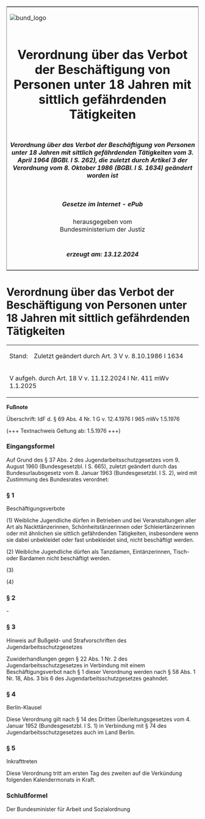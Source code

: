 <span id="DECKBLATT.html"></span>

<table border="0" frame="border" width="100%">

<tr valign="top">

<td align="left">

![bund\_logo](BfJ_2021_Web_de_de.gif)

</td>

<td align="right">

 

</td>

</tr>

<tr align="center" valign="middle">

<td colspan="2">

# Verordnung über das Verbot der Beschäftigung von Personen unter 18 Jahren mit sittlich gefährdenden Tätigkeiten

</td>

</tr>

<tr align="center" valign="middle">

<td colspan="2">

##### Verordnung über das Verbot der Beschäftigung von Personen unter 18 Jahren mit sittlich gefährdenden Tätigkeiten vom 3. April 1964 (BGBl. I S. 262), die zuletzt durch Artikel 3 der Verordnung vom 8. Oktober 1986 (BGBl. I S. 1634) geändert worden ist

</td>

</tr>

<tr align="center" valign="middle">

<td colspan="2">

  
  

##### Gesetze im Internet - ePub  
  
herausgegeben vom  
Bundesministerium der Justiz

</td>

</tr>

<tr align="center" valign="bottom">

<td colspan="2">

  
  

##### erzeugt am: 13.12.2024

</td>

</tr>

</table>

<span id="BJNR002620964.html"></span>

# Verordnung über das Verbot der Beschäftigung von Personen unter 18 Jahren mit sittlich gefährdenden Tätigkeiten

<div>

<div class="jnhtml">

<table width="100%">

<colgroup>

<col width="10%">

</col>

<col width="90%">

</col>

</colgroup>

<tr>

<td>

Stand:

</div>

</div>

</td>

<td>

Zuletzt geändert durch Art. 3 V v. 8.10.1986 I 1634

</td>

</tr>

<tr>

<td class="StandkommentarAufh" colspan="2">

V aufgeh. durch Art. 18 V v. 11.12.2024 I Nr. 411 mWv 1.1.2025

</td>

</tr>

</table>

</div>

</div>

<div>

  
**Fußnote**

<div class="jnhtml">

<div>

<div class="jurAbsatz">

Überschrift: IdF d. § 69 Abs. 4 Nr. 1 G v. 12.4.1976 I 965 mWv 1.5.1976

</div>

<div class="jurAbsatz">

  
(+++ Textnachweis Geltung ab: 1.5.1976 +++)

</div>

</div>

</div>

</div>

<span id="BJNR002620964BJNE000100317.html"></span>

### Eingangsformel  

<div>

<div class="jnhtml">

<div>

<div class="jurAbsatz">

Auf Grund des § 37 Abs. 2 des Jugendarbeitsschutzgesetzes vom 9. August
1960 (Bundesgesetzbl. I S. 665), zuletzt geändert durch das
Bundesurlaubsgesetz vom 8. Januar 1963 (Bundesgesetzbl. I S. 2), wird
mit Zustimmung des Bundesrates verordnet:

</div>

</div>

</div>

</div>

<span id="BJNR002620964BJNE000201309.html"></span>

### § 1  
Beschäftigungsverbote

<div>

<div class="jnhtml">

<div>

<div class="jurAbsatz">

(1) Weibliche Jugendliche dürfen in Betrieben und bei Veranstaltungen
aller Art als Nackttänzerinnen, Schönheitstänzerinnen oder
Schleiertänzerinnen oder mit ähnlichen sie sittlich gefährdenden
Tätigkeiten, insbesondere wenn sie dabei unbekleidet oder fast
unbekleidet sind, nicht beschäftigt werden.

</div>

<div class="jurAbsatz">

(2) Weibliche Jugendliche dürfen als Tanzdamen, Eintänzerinnen, Tisch-
oder Bardamen nicht beschäftigt werden.

</div>

<div class="jurAbsatz">

(3)

</div>

<div class="jurAbsatz">

(4)

</div>

</div>

</div>

</div>

<span id="BJNR002620964BJNE000301309.html"></span>

### § 2  

<div>

<div class="jnhtml">

<div>

<div class="jurAbsatz">

\-

</div>

</div>

</div>

</div>

<span id="BJNR002620964BJNE000400317.html"></span>

### § 3  
Hinweis auf Bußgeld- und Strafvorschriften des Jugendarbeitsschutzgesetzes

<div>

<div class="jnhtml">

<div>

<div class="jurAbsatz">

Zuwiderhandlungen gegen § 22 Abs. 1 Nr. 2 des
Jugendarbeitsschutzgesetzes in Verbindung mit einem Beschäftigungsverbot
nach § 1 dieser Verordnung werden nach § 58 Abs. 1 Nr. 18, Abs. 3 bis 6
des Jugendarbeitsschutzgesetzes geahndet.

</div>

</div>

</div>

</div>

<span id="BJNR002620964BJNE000500317.html"></span>

### § 4  
Berlin-Klausel

<div>

<div class="jnhtml">

<div>

<div class="jurAbsatz">

Diese Verordnung gilt nach § 14 des Dritten Überleitungsgesetzes vom 4.
Januar 1952 (Bundesgesetzbl. I S. 1) in Verbindung mit § 74 des
Jugendarbeitsschutzgesetzes auch im Land Berlin.

</div>

</div>

</div>

</div>

<span id="BJNR002620964BJNE000600317.html"></span>

### § 5  
Inkrafttreten

<div>

<div class="jnhtml">

<div>

<div class="jurAbsatz">

Diese Verordnung tritt am ersten Tag des zweiten auf die Verkündung
folgenden Kalendermonats in Kraft.

</div>

</div>

</div>

</div>

<span id="BJNR002620964BJNE000700317.html"></span>

### Schlußformel  

<div>

<div class="jnhtml">

<div>

<div class="jurAbsatz">

<span class="SP">Der Bundesminister für Arbeit und Sozialordnung</span>

</div>

</div>

</div>

</div>

